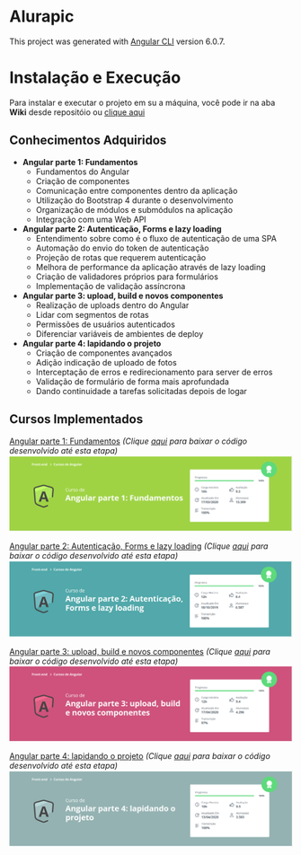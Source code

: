 # Alurapic

This project was generated with [Angular CLI](https://github.com/angular/angular-cli) version 6.0.7.

# Instalação e Execução

Para instalar e executar o projeto em su a máquina, você pode ir na aba **Wiki** desde repositóio ou [clique aqui](https://github.com/senaluisgf/Angular-AluraPic/wiki)

## Conhecimentos Adquiridos
- **Angular parte 1: Fundamentos**
    -  Fundamentos do Angular
    -  Criação de componentes
    -  Comunicação entre componentes dentro da aplicação
    -  Utilização do Bootstrap 4 durante o desenvolvimento
    -  Organização de módulos e submódulos na aplicação
    - Integração com uma Web API
- **Angular parte 2: Autenticação, Forms e lazy loading**
    - Entendimento sobre como é o fluxo de autenticação de uma SPA
    - Automação do envio do token de autenticação
    - Projeção de rotas que requerem autenticação
    - Melhora de performance da aplicação através de lazy loading
    - Criação de validadores próprios para formulários
    - Implementação de validação assíncrona
- **Angular parte 3: upload, build e novos componentes**
    - Realização de uploads dentro do Angular
    - Lidar com segmentos de rotas
    - Permissões de usuários autenticados
    - Diferenciar variáveis de ambientes de deploy
- **Angular parte 4: lapidando o projeto**
    - Criação de componentes avançados
    - Adição indicação de uploado de fotos
    - Interceptação de erros e redirecionamento para server de erros
    - Validação de formulário de forma mais aprofundada
    - Dando continuidade a tarefas solicitadas depois de logar


## Cursos Implementados

[Angular parte 1: Fundamentos](https://cursos.alura.com.br/course/angular-fundamentos)
*(Clique [aqui](https://github.com/senaluisgf/Angular-AluraPic/releases/tag/angular_parte01) para baixar o código desenvolvido até esta etapa)*
![](./cursos/angular_parte01.png)

[Angular parte 2: Autenticação, Forms e lazy loading](https://cursos.alura.com.br/course/angular-autenticacao)
*(Clique [aqui](https://github.com/senaluisgf/Angular-AluraPic/releases/tag/angular_parte02) para baixar o código desenvolvido até esta etapa)*
![](./cursos/angular_parte02.png)

[Angular parte 3: upload, build e novos componentes](https://cursos.alura.com.br/course/angular-upload-build)
*(Clique [aqui](https://github.com/senaluisgf/Angular-AluraPic/releases/tag/angular_parte03) para baixar o código desenvolvido até esta etapa)*
![](./cursos/angular_parte03.png)

[Angular parte 4: lapidando o projeto](https://cursos.alura.com.br/course/angular-lapidando-projeto)
*(Clique [aqui](https://github.com/senaluisgf/Angular-AluraPic/releases/tag/angular_parte04) para baixar o código desenvolvido até esta etapa)*
![](./cursos/angular_parte04.png)
